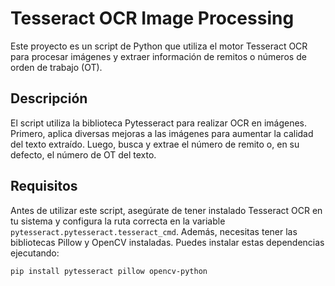 # Tesseract OCR Image Processing

Este proyecto es un script de Python que utiliza el motor Tesseract OCR para procesar imágenes y extraer información de remitos o números de orden de trabajo (OT).

## Descripción

El script utiliza la biblioteca Pytesseract para realizar OCR en imágenes. Primero, aplica diversas mejoras a las imágenes para aumentar la calidad del texto extraído. Luego, busca y extrae el número de remito o, en su defecto, el número de OT del texto.

## Requisitos

Antes de utilizar este script, asegúrate de tener instalado Tesseract OCR en tu sistema y configura la ruta correcta en la variable `pytesseract.pytesseract.tesseract_cmd`. Además, necesitas tener las bibliotecas Pillow y OpenCV instaladas. Puedes instalar estas dependencias ejecutando:

```bash
pip install pytesseract pillow opencv-python
